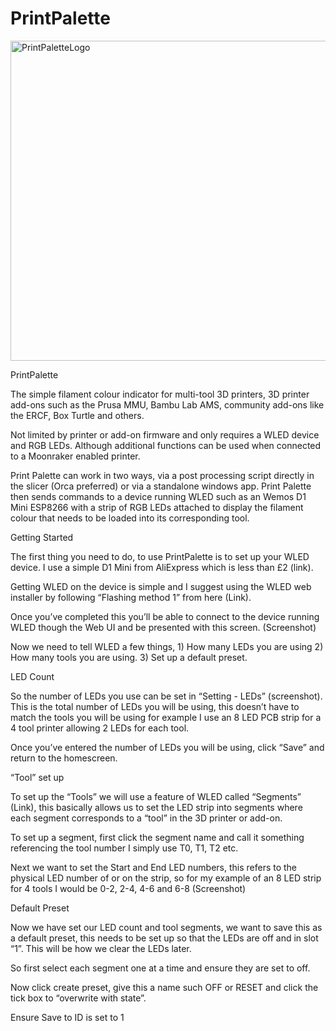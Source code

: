 # PrintPalette

<img width="512" height="512" alt="PrintPaletteLogo" src="https://github.com/user-attachments/assets/be7c37ad-a735-47a8-87ea-685d6eb9c67c" />

PrintPalette

The simple filament colour indicator for multi-tool 3D printers, 3D printer add-ons such as the Prusa MMU, Bambu Lab AMS, community add-ons like the ERCF, Box Turtle and others.

Not limited by printer or add-on firmware and only requires a WLED device and RGB LEDs. Although additional functions can be used when connected to a Moonraker enabled printer.

Print Palette can work in two ways, via a post processing script directly in the slicer (Orca preferred) or via a standalone windows app. Print Palette then sends commands to a device running WLED such as an Wemos D1 Mini ESP8266 with a strip of RGB LEDs attached to display the filament colour that needs to be loaded into its corresponding tool.


Getting Started


The first thing you need to do, to use PrintPalette is to set up your WLED device. I use a simple D1 Mini from AliExpress which is less than £2 (link).

Getting WLED on the device is simple and I suggest using the WLED web installer by following “Flashing method 1” from here (Link).

Once you’ve completed this you’ll be able to connect to the device running WLED though the Web UI and be presented with this screen. (Screenshot)

Now we need to tell WLED a few things, 1) How many LEDs you are using 2) How many tools you are using. 3) Set up a default preset.

LED Count

So the number of LEDs you use can be set in “Setting - LEDs” (screenshot). This is the total number of LEDs you will be using, this doesn’t have to match the tools you will be using for example I use an 8 LED PCB strip for a 4 tool printer allowing 2 LEDs for each tool.

Once you’ve entered the number of LEDs you will be using, click “Save” and return to the homescreen.

“Tool” set up

To set up the “Tools” we will use a feature of WLED called “Segments” (Link), this basically allows us to set the LED strip into segments where each segment corresponds to a “tool” in the 3D printer or add-on.

To set up a segment, first click the segment name and call it something referencing the tool number I simply use T0, T1, T2 etc.

Next we want to set the Start and End LED numbers, this refers to the physical LED number of or on the strip, so for my example of an 8 LED strip for 4 tools I would be 0-2, 2-4, 4-6 and 6-8 (Screenshot)

Default Preset

Now we have set our LED count and tool segments, we want to save this as a default preset, this needs to be set up so that the LEDs are off and in slot “1”. This will be how we clear the LEDs later.

So first select each segment one at a time and ensure they are set to off.

Now click create preset, give this a name such OFF or RESET and click the tick box to “overwrite with state”.

Ensure Save to ID is set to 1

